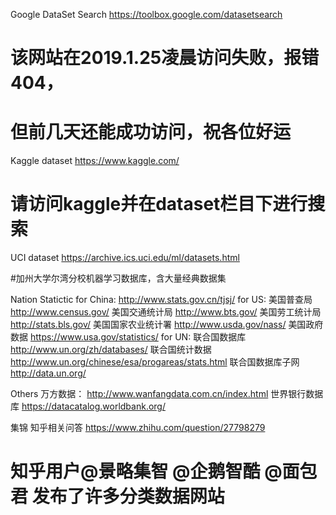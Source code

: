 Google DataSet Search
https://toolbox.google.com/datasetsearch

# 该网站在2019.1.25凌晨访问失败，报错404，
# 但前几天还能成功访问，祝各位好运

Kaggle dataset
https://www.kaggle.com/

# 请访问kaggle并在dataset栏目下进行搜索

UCI dataset
https://archive.ics.uci.edu/ml/datasets.html

#加州大学尔湾分校机器学习数据库，含大量经典数据集

Nation Statictic
for China:
http://www.stats.gov.cn/tjsj/
for US:
美国普查局         http://www.census.gov/
美国交通统计局     http://www.bts.gov/
美国劳工统计局     http://stats.bls.gov/
美国国家农业统计署 http://www.usda.gov/nass/
美国政府数据       https://www.usa.gov/statistics/
for UN:
联合国数据库       http://www.un.org/zh/databases/
联合国统计数据     http://www.un.org/chinese/esa/progareas/stats.html
联合国数据库子网   http://data.un.org/

Others
万方数据：         http://www.wanfangdata.com.cn/index.html
世界银行数据库     https://datacatalog.worldbank.org/

集锦
知乎相关问答       https://www.zhihu.com/question/27798279
# 知乎用户@景略集智 @企鹅智酷 @面包君 发布了许多分类数据网站

